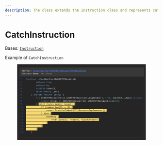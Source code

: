 ```yaml
---
description: The class extends the Instruction class and represents catch instruction.
---
```


# CatchInstruction

Bases: [`Instruction`](../)

Example of `CatchInstruction`

<figure><img src="../../../.gitbook/assets/image (1) (1) (1) (1) (1).png" alt=""><figcaption></figcaption></figure>
